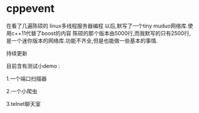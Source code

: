 # cppevent
在看了几遍陈硕的 linux多线程服务器编程 以后,默写了一个tiny muduo网络库.使用c++11代替了boost的内容 陈硕的那个版本由5000行,而我默写的只有2500行,是一个迷你版本的网络库.功能不齐全,但是也能做一些基本的事情.

持续更新

目前含有测试小demo :

1.一个端口扫描器

2.一个小爬虫

3.telnet聊天室
